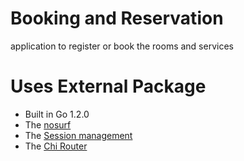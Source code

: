 # Booking and Reservation
application to register or book the rooms and services

Uses External Package
================================================================

- Built in Go 1.2.0
- The [nosurf](github.com/justinas/nosurf)
- The [Session management](github.com/alexedwards/scs/v2)
- The [Chi Router](github.com/go-chi/chi/v5)
